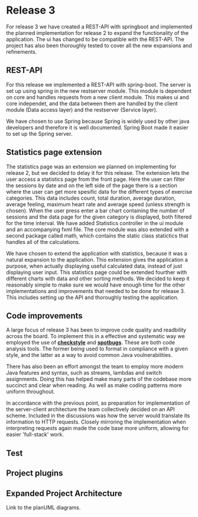 # Release 3

For release 3 we have created a REST-API with springboot and implemented the planned implementation for release 2 to
expand the functionality of the application. The ui has changed to be compatible with the REST-API. The project has also
been thoroughly tested to cover all the new expansions and refinements.

## REST-API

For this release we implemented a REST-API with spring-boot. The server is set up using spring in the new restserver
module. This module is dependent on core and handles requests from a new client module. This makes ui and core
independet, and the data between them are handled by the client module (Data access layer) and the restserver (Service
layer).

We have chosen to use Spring because Spring is widely used by other java developers and therefore it is well documented.
Spring Boot made it easier to set up the Spring server.

## Statistics page extension

The statistics page was an extension we planned on implementing for release 2, but we decided to delay it for this
release. The extension lets the user access a statistics page from the front page. Here the user can filter the sessions
by date and on the left side of the page there is a section where the user can get more spesific data for the different
types of exercise categories. This data includes count, total duration, average duration, average feeling, maximum heart
rate and average speed (unless strength is chosen). When the user press enter a bar chart containing the number of
sessions and the data page for the given category is displayed, both filtered for the time interval. We have added
Statistics controller in the ui module and an accompanying fxml file. The core module was also extended with a second
package called math, which contains the static class statictics that handles all of the calculations.

We have chosen to extend the application with statistics, because it was a natural expansion to the application. This
extension gives the application a purpose, when actually displaying useful calculated data, instead of just displaying
user input. This statistics page could be extended fourther with different charts with data and other sorting methods.
We decided to keep it reasonably simple to make sure we would have enough time for the other implementations and
improvements that needed to be done for release 3. This includes setting up the API and thoroughly testing the
application.

## Code improvements

A large focus of release 3 has been to improve code quality and readbility across the board. To implement this in a
effective and systematic way we employed the use of [**checkstyle**](https://checkstyle.sourceforge.io/)
and [**spotbugs**](https://spotbugs.github.io/). These are both code analysis tools. The former being used to format in
compliance with a given style, and the latter as a way to avoid common Java voulnerabilities.

There has also been an effort amongst the team to employ more modern Java features and syntax, such as streams, lambdas
and switch assignments. Doing this has helped make many parts of the codebase more succinct and clear when reading. As
well as make coding patterns more uniform throughout.

In accordance with the previous point, as preparation for implementation of the server-client architecture the team
collectively decided on an API scheme. Included in the discussions was how the server would translate its information to
HTTP requests. Closely mirroring the implementation when interpreting requests again made the code base more uniform,
allowing for easier 'full-stack' work.

## Test

## Project plugins

## Expanded Project Architecture

Link to the planUML diagrams.
